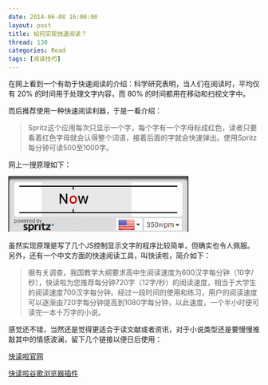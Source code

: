 ```yaml
---
date: 2014-06-08 16:00:00
layout: post
title: 如何实现快速阅读？
thread: 130
categories: Read
tags: [阅读技巧]
---
```


在网上看到一个有助于快速阅读的介绍：科学研究表明，当人们在阅读时，平均仅有 20% 的时间用于处理文字内容，而 80% 的时间都用在移动和扫视文字中。

而后推荐使用一种快速阅读利器，于是一看介绍：

>Spritz这个应用每次只显示一个字，每个字有一个字母标成红色，读者只要看着红色字母就会认得整个词语，接着后面的字就会快速弹出。使用Spritz每分钟可读500至1000字。

网上一搜原理如下：

![](/assets/2014-06-08-FastReading.gif )

虽然实现原理是写了几个JS控制显示文字的程序比较简单，但确实也令人佩服。另外，还有一个中文方面的快速阅读工具，叫快读啦，简介如下：

>据有关调查，我国教学大纲要求高中生阅读速度为600汉字每分钟（10字/秒），快读啦为您推荐每分钟720字（12字/秒）的阅读速度，相当于大学生的阅读速度700汉字每分钟。经过一段时间的使用和练习，用户的阅读速度可以逐渐由720字每分钟提高到1080字每分钟，以此速度，一个半小时便可读完一本十万字的小说。

感觉还不错，当然还是觉得更适合于读文献或者资讯，对于小说类型还是要慢慢推敲其中的情感波澜，留下几个链接以便日后使用：

[快读啦官网](http://kuaidula.com/)

[快读啦谷歌浏览器插件](https://chrome.google.com/webstore/detail/kuaidula%E5%BF%AB%E8%AF%BB%E5%95%A6/eciblbmhipceenpjandbgolgdndlbple)